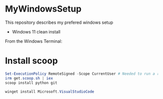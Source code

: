 # MyWindowsSetup

This repository describes my prefered windows setup

- Windows 11 clean install

From the Windows Terminal:

# Install scoop
```powershell
Set-ExecutionPolicy RemoteSigned -Scope CurrentUser # Needed to run a remote script the first time
irm get.scoop.sh | iex
scoop install python git
```

```powershell
winget install Microsoft.VisualStudioCode
```